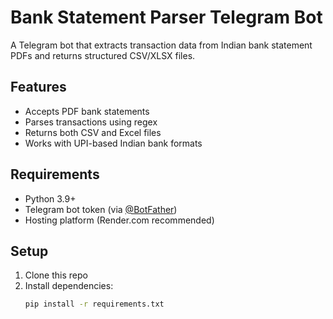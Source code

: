 # Bank Statement Parser Telegram Bot

A Telegram bot that extracts transaction data from Indian bank statement PDFs and returns structured CSV/XLSX files.

## Features

- Accepts PDF bank statements
- Parses transactions using regex
- Returns both CSV and Excel files
- Works with UPI-based Indian bank formats

## Requirements

- Python 3.9+
- Telegram bot token (via [@BotFather](https://t.me/BotFather ))
- Hosting platform (Render.com recommended)

## Setup

1. Clone this repo
2. Install dependencies:  
   ```bash
   pip install -r requirements.txt
